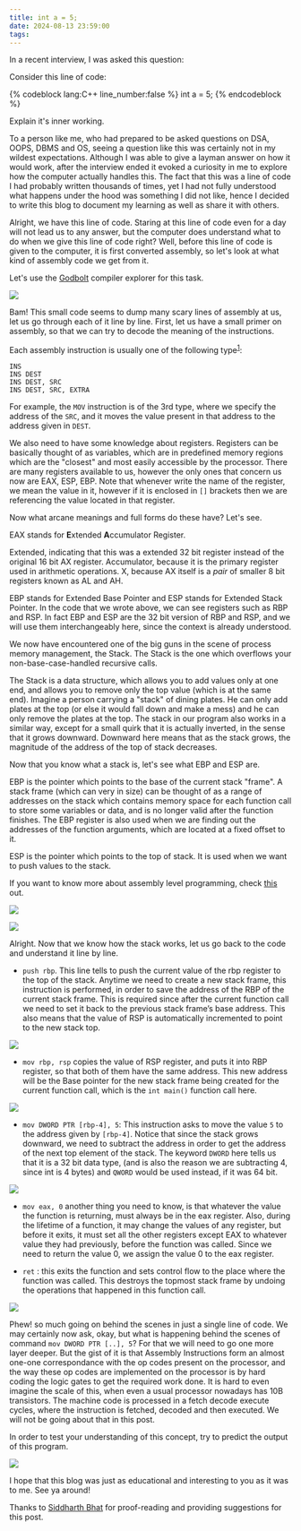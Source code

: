 ```yaml
---
title: int a = 5;
date: 2024-08-13 23:59:00
tags:
---
```





In a recent interview, I was asked this question:


Consider this line of code:


{% codeblock  lang:C++ line_number:false     %}
           int a = 5;
{% endcodeblock %}


Explain it's inner working.


To a person like me, who had prepared to be asked questions on DSA, OOPS, DBMS and OS, seeing a question like this was certainly not in my wildest expectations. Although I was able to give a layman answer on how it would work, after the interview ended it evoked a curiosity in me to explore how the computer actually handles this. The fact that this was a line of code I had probably written thousands of times, yet I had not fully understood what happens under the hood was something I did not like, hence I decided to write this blog to document my learning as well as share it with others.


Alright, we have this line of code. Staring at this line of code even for a day will not lead us to any answer, but the computer does understand what to do when we give this line of code right? Well, before this line of code is given to the computer, it is first converted assembly, so let's look at what kind of assembly code we get from it.


Let's use the [Godbolt](https://godbolt.org/) compiler explorer for this task.
<!--
![](img1.png)


<!-- ![[Pasted image 20240812181516.png]] -->
<!--
Hmm, interesting. This line of code only translates to one assembly instruction, and we have made no progress into getting our answer either, again getting
another line single of code, which we do not understand the working of.


We know that the current code will not compile due to the absence of main function, what if we put this line inside a main funtion? -->


<!-- %%
Also let us remind ourselves, this is not the only way to create an integer variable, there is one more way by doing the memory allocation at runtime, let us see what it gives. %%


%%  -->
<!-- Ohh, trying to do dynamic memory allocation seems to fail, and  if we dig around deeper, we see that it is a language limitation https://stackoverflow.com/a/3025142. That is okay, since we do not care about its staticness, let us do it inside the main function. %% -->






<!-- ![[Pasted image 20240812185105.png]] -->


![](img2.png)




Bam! This small code seems to dump many scary lines of assembly at us, let us go through each of it line by line. First, let us have a small primer on assembly, so that we can try to decode the meaning of the instructions.


<!--
%%
Each assembly instruction is usually one of the following type:
```INS OP1 OP2 OP3``` where ```INS``` specifies the type of instruction being given, and ```OP1, OP2, OP3``` are the operands being operated on. Some instructions may take only one operand, while others may take zero or all three operands too.
%% -->


Each assembly instruction is usually one of the following type<sup>[1](https://en.wikipedia.org/wiki/Addressing_mode)</sup>:
```
INS
INS DEST
INS DEST, SRC
INS DEST, SRC, EXTRA
```


For example, the ```MOV``` instruction is of the 3rd type, where we specify the address of the ```SRC```, and it moves the value present in that address to the address given in ```DEST```. 


We also need to have some knowledge about registers. Registers can be basically thought of as variables, which are in predefined memory regions  which are the "closest" and most easily accessible by the processor. There are many registers available to us, however the only ones that concern us now are EAX, ESP, EBP. Note that whenever write the name of the register, we mean the value in it, however if it is enclosed in ```[]``` brackets then we are referencing the value located in that register.


Now what arcane meanings and full forms do these have? Let's see.


EAX stands for **E**xtended **A**ccumulator Register.


Extended, indicating that this was a extended 32 bit register instead of the original 16 bit AX register.
Accumulator, because it is the primary register used in arithmetic operations.
X, because AX itself is a *pair* of smaller 8 bit registers known as AL and AH.


<!-- %%The other 3 registers in the first 4 registers have similar names too, but in the interest of not over loading with new information and not being able to process the important information, I will not mention them here. Interested people can check it out here: https://stackoverflow.com/questions/892928/why-are-x86-registers-named-the-way-they-are.
%% -->




EBP stands for Extended Base Pointer and ESP stands for Extended Stack Pointer. In the code that we wrote above, we can see registers such as RBP and RSP. In fact EBP and ESP are the 32 bit version of RBP and RSP, and we will use them interchangeably here, since the context is already understood.



We now have encountered one of the big guns in the scene of process memory management, the Stack. The Stack is the one which overflows your non-base-case-handled recursive calls.


The Stack is a data structure, which allows you to add values only at one end, and allows you to remove only the top value (which is at the same end). Imagine a person carrying a "stack" of dining plates. He can only add plates at the top (or else it would fall down and make a mess) and he can only remove the plates at the top. The stack in our program also works in a similar way, except for a small quirk that it is actually inverted, in the sense that it grows downward. Downward here means that as the stack grows, the magnitude of the address of the top of stack decreases.






Now that you know what a stack is, let's see what EBP and ESP are.


EBP is the pointer which points to the base of the current stack "frame". A stack frame (which can very in size) can be thought of as a range of addresses on the stack which contains memory space for each function call to store some variables or data, and is no longer valid after the function finishes. The EBP register is also used when we are finding out the addresses of the function arguments, which are located at a fixed offset to it.


ESP is the pointer which points to the top of stack. It is used when we want to push values to the stack.


If you want to know more about assembly level programming, check [this](https://www.cs.dartmouth.edu/~sergey/cs258/tiny-guide-to-x86-assembly.pdf) out.


![](img3.png)


![](img4.png)




Alright. Now that we know how the stack works, let us go back to the code and understand it line by line.


-  ```push rbp```. This line tells to push the current value of the rbp register to the top of the stack. Anytime we need to create a new stack frame, this instruction is performed, in order to save the address of the RBP of the current stack frame. This is required since after the current function call we need to set it back to the previous stack frame’s base address. This also means that the value of RSP is automatically incremented to point to the new stack top.


![](img5.png)




-  ```mov rbp, rsp``` copies the value of RSP register, and puts it into RBP register, so that both of them have the same address. This new address will be the Base pointer for the new stack frame being created for the current function call, which is the ```int main()``` function call here. 


![](img6.png)




- ```mov DWORD PTR [rbp-4], 5```: This instruction asks to move the value ```5``` to the address given by ```[rbp-4]```. Notice that since the stack grows downward, we need to subtract the address in order to get the address of the next top element of the stack.  The keyword ```DWORD``` here tells us that it is a 32 bit data type, (and is also the reason we are subtracting 4, since int is 4 bytes) and ```QWORD``` would be used instead, if it was 64 bit.


![](img7.png)




- ```mov eax, 0``` another thing you need to know, is that whatever the value the function is returning, must always be in the eax register. Also, during the lifetime of a function, it may change the values of any register, but before it exits, it must set all the other registers except EAX to whatever value they had previously, before the function was called. Since we need to return the value 0, we assign the value 0 to the eax register.






- ```ret``` : this exits the function and sets control flow to the place where the function was called. This destroys the topmost stack frame by undoing the operations that happened in this function call.


![](img9.png)




Phew! so much going on behind the scenes in just a single line of code. We may certainly now ask, okay, but what is happening behind the scenes of command ```mov DWORD PTR [..], 5```? For that we will need to go one more layer deeper. But the gist of it is that Assembly Instructions form an almost one-one correspondance with the op codes present on the processor, and the way these op codes are implemented on the processor is by hard coding the logic gates to get the required work done. It is hard to even imagine the scale of this, when even a usual processor nowadays has 10B transistors. The machine code is processed in a fetch decode execute cycles, where the instruction is fetched, decoded and then executed. We will not be going about that in this post.

In order to test your understanding of this concept, try to predict the output of this program.

![](img10.png)



I hope that this blog was just as educational and interesting to you as it was to me. See ya around!


Thanks to [Siddharth Bhat](https://www.linkedin.com/in/siddharth-bhat-a0bbb1255/) for proof-reading and providing suggestions for this post.














